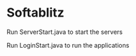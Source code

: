 # Softablitz

Run ServerStart.java to start the servers

Run LoginStart.java to run the applications
